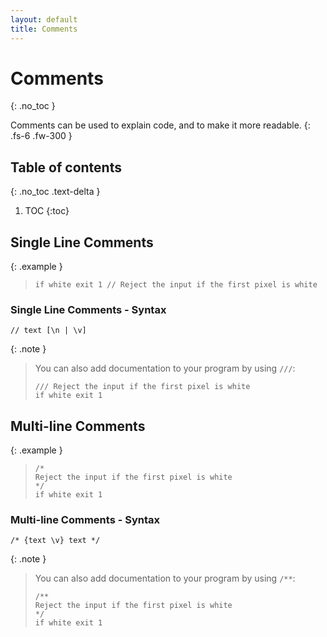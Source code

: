 ```yaml
---
layout: default
title: Comments
---
```


# Comments
{: .no_toc }

Comments can be used to explain code, and to make it more readable.
{: .fs-6 .fw-300 }

## Table of contents
{: .no_toc .text-delta }

1. TOC
{:toc}

## Single Line Comments

{: .example }
> ```btml
> if white exit 1 // Reject the input if the first pixel is white
> ```

### Single Line Comments - Syntax

```ebnf
// text [\n | \v]
```

{: .note }
> You can also add documentation to your program by using `///`:
>
> ```btml
> /// Reject the input if the first pixel is white
> if white exit 1
> ```

## Multi-line Comments

{: .example }
> ```btml
> /*
> Reject the input if the first pixel is white
> */
> if white exit 1
> ```

### Multi-line Comments - Syntax

```ebnf
/* {text \v} text */
```

{: .note }
> You can also add documentation to your program by using `/**`:
>
> ```btml
> /**
> Reject the input if the first pixel is white
> */
> if white exit 1
> ```
